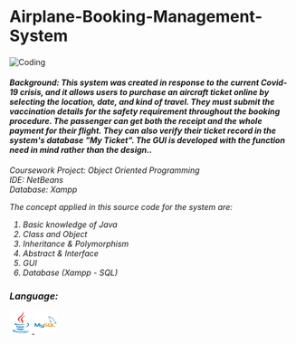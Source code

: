 <h1>Airplane-Booking-Management-System</h1>
 <img align="center" alt="Coding" width = "800" src="https://user-images.githubusercontent.com/90387094/154270491-3a7844c5-7524-473e-9316-0119d840314f.png">

 <h4><i>Background: This system was created in response to the current Covid-19 crisis, and it allows users to purchase an aircraft ticket online by selecting the location, date, and kind of travel. They must submit the vaccination details for the safety requirement throughout the booking procedure. The passenger can get both the receipt and the whole payment for their flight. They can also verify their ticket record in the system's database "My Ticket". The GUI is developed with the function need in mind rather than the design..</h4>
 
 <p>Coursework Project: Object Oriented Programming<br>IDE: NetBeans<br>Database: Xampp</p>
 
The concept applied in this source code for the system are:
 1. Basic knowledge of Java
 2. Class and Object
 3. Inheritance & Polymorphism
 4. Abstract & Interface
 5. GUI
 6. Database (Xampp - SQL)
 
 
 <h3 align="left">Language:</h3>
<p align="left"> <a href="https://www.java.com" target="_blank" rel="noreferrer"> <img src="https://raw.githubusercontent.com/devicons/devicon/master/icons/java/java-original.svg" alt="java" width="40" height="40"/> </a><a href="https://www.mysql.com/" target="_blank" rel="noreferrer"> <img src="https://raw.githubusercontent.com/devicons/devicon/master/icons/mysql/mysql-original-wordmark.svg" alt="mysql" width="40" height="40"/> </a>
